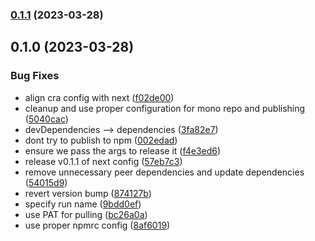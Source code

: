 

### [0.1.1](https://github.com/novemberfiveco/eslint-config/compare/eslint-config-cra@0.1.0...eslint-config-cra@0.1.1) (2023-03-28)

## 0.1.0 (2023-03-28)


### Bug Fixes

* align cra config with next ([f02de00](https://github.com/novemberfiveco/eslint-config/commit/f02de00ed8ba86742e55c7fc2bcc8b39275dd1d7))
* cleanup and use proper configuration for mono repo and publishing ([5040cac](https://github.com/novemberfiveco/eslint-config/commit/5040caccf23080b0c7f2815c468e8b3381054970))
* devDependencies --> dependencies ([3fa82e7](https://github.com/novemberfiveco/eslint-config/commit/3fa82e7ec8817f0ea933081f1913adecf7d77813))
* dont try to publish to npm ([002edad](https://github.com/novemberfiveco/eslint-config/commit/002edadcc00670e6d3d7dc1142218c4e93cca6c4))
* ensure we pass the args to release it ([f4e3ed6](https://github.com/novemberfiveco/eslint-config/commit/f4e3ed65ef3fa5650103c026dcafe6766fecc516))
* release v0.1.1 of next config ([57eb7c3](https://github.com/novemberfiveco/eslint-config/commit/57eb7c3a048bc7b60527d5c17c65e61d3828883b))
* remove unnecessary peer dependencies and update dependencies ([54015d9](https://github.com/novemberfiveco/eslint-config/commit/54015d94c87865afbfcc689b1e5440df209f20fe))
* revert version bump ([874127b](https://github.com/novemberfiveco/eslint-config/commit/874127bbc4f9d4e5a2221388b4ff7e52bb608766))
* specify run name ([9bdd0ef](https://github.com/novemberfiveco/eslint-config/commit/9bdd0ef60d4d7c1243e067a61e7f9fcb647e9a72))
* use PAT for pulling ([bc26a0a](https://github.com/novemberfiveco/eslint-config/commit/bc26a0ad857534dfcd5ad10788e241535c0aa75f))
* use proper npmrc config ([8af6019](https://github.com/novemberfiveco/eslint-config/commit/8af6019181040d637f067ff5e0ebd4a75293651b))